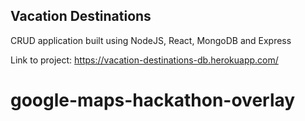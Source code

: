 ## Vacation Destinations

CRUD application built using NodeJS, React, MongoDB and Express

Link to project: https://vacation-destinations-db.herokuapp.com/
# google-maps-hackathon-overlay

